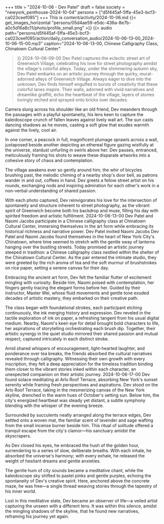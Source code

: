 +++
title = "2024-10-06 - Dev Patel"
draft = false
society = "newyork_penthouse-2024-10-04"
persons = ["d5f445af-5ffa-45e3-bcf3-ca023ceef095"]
+++
This is content/activity/2024-10-06.md
{{< get_images_horizontal "persons/05d4ae59-e5dc-436a-8e7b-a0c5d16a8c11/photo/profile_small.png" >}}
{{< audio
    path="persons/d5f445af-5ffa-45e3-bcf3-ca023ceef095/action/daily_conversation_audio/2024-10-06-13-00_2024-10-06-15-00.mp3" 
    caption="2024-10-06-13-00, Chinese Calligraphy Class, Chinatown Cultural Center"
>}}
2024-10-06-09-00
Dev Patel captures the eclectic street art of Greenwich Village, celebrating his love for street photography amidst the village's colorful alleys.
Today, under the shimmering autumn sky, Dev Patel embarks on an artistic journey through the quirky, mural-adorned alleys of Greenwich Village. Always eager to dive into the unknown, Dev finds himself engulfed in bursts of creativity that these colorful lanes inspire. Their walls, adorned with vivid narratives and dreamlike graffiti, echo the heartbeat of the village, layers of stories lovingly etched and sprayed onto bricks over decades.

Camera slung across his shoulder like an old friend, Dev meanders through the passages with a playful spontaneity, his lens keen to capture the kaleidoscope crunch of fallen leaves against lively wall art. The sun casts dancing shadows as he moves, casting a soft glow that exudes warmth against the lively, cool air.

In one corner, a peacock in full, magnificent plumage sprawls across a wall, juxtaposed beside another depicting an ethereal figure gazing wistfully at the universe, stardust unfurling in swirls above her. Dev pauses, entranced, meticulously framing his shots to weave these disparate artworks into a cohesive story of chaos and contemplation.

The village awakens ever so gently around him; the whir of bicycles brushing past, the melodic chiming of a nearby shop's door bell, as patrons wander in and out, coffees in hand. Dev greets a fellow street artist on his rounds, exchanging nods and inspiring admiration for each other's work in a non-verbal understanding of shared passion.

With each photo captured, Dev reinvigorates his love for the intersection of spontaneity and structure inherent to street photography, as the vibrant spirit of Greenwich become both his backdrop and muse, filling his day with spirited freedom and artistic fulfillment.
2024-10-06-13-00
Dev Patel and Naomi Jacobs participate in a Chinese calligraphy class at Chinatown Cultural Center, immersing themselves in the art form while embracing its historical richness and narrative power.
Dev Patel invited Naomi Jacobs
Dev Patel and Naomi Jacobs found themselves in the heart of New York City's Chinatown, where time seemed to stretch with the gentle sway of lanterns hanging over the bustling streets. Today promised an artistic journey steeped in tradition: a Chinese calligraphy class nestled within the shelter of the Chinatown Cultural Center. As the pair entered the intimate studio, they were greeted by the rich aroma of tea and the soft murmur of brushstrokes on rice paper, setting a serene canvas for their day.

Embracing the ancient art form, Dev felt the familiar flutter of excitement mingling with curiosity. Beside him, Naomi poised with contemplation, her fingers gently tracing the elegant forms before her. Guided by their instructor, Master Wei, whose fluid movements and gentle tone exuded decades of artistic mastery, they embarked on their creative path.

The class began with foundational strokes, each participant etching continuously, the ink merging history and expression. Dev reveled in the tactile exploration of ink on paper, a refreshing tangent from his usual digital medium. Nearby, Naomi's keen eye for detail brought bold characters to life, her aspirations of storytelling orchestrating each brush dip. Together, their artistic synergy in the quiet studio mirrored their shared passion and mutual respect, captured intricately in each distinct stroke.

Amid shared whispers of encouragement, light-hearted laughter, and ponderance over tea breaks, the friends absorbed the cultural narratives revealed through calligraphy. Witnessing their own growth with every inscription, they felt a deep appreciation for the timeless tradition binding them closer to the vibrant stories inked within each character, an unexpected companion on their artistic journey.
2024-10-06-17-00
Dev found solace meditating at Arlo Roof Terrace, absorbing New York's sunset serenity while framing fresh perspectives and aspirations.
Dev stood on the Arlo Roof Terrace, taking in the mesmerizing canvas of the New York skyline, drenched in the warm hues of October's setting sun. Below him, the city's energized heartbeat was steady yet distant, a subtle symphony blending with the whisper of the evening breeze.

Surrounded by succulents neatly arranged along the terrace edges, Dev settled onto a woven mat, the familiar scent of lavender and sage wafting from the small incense burner beside him. This ritual of solitude offered a tranquil escape from the city's clamor—his sanctuary amidst the skyscrapers.

As Dev closed his eyes, he embraced the hush of the golden hour, surrendering to a series of slow, deliberate breaths. With each inhale, he absorbed the universe's harmony; with every exhale, he released the weight of hesitant dreams and gentle anxieties.

The gentle hum of city sounds became a meditative chant, while the kaleidoscope sky shifted to pastel pinks and gentle purples, echoing the spontaneity of Dev's creative spirit. Here, anchored above the concrete maze, he was free—a single thread weaving stories through the tapestry of his inner world. 

Lost in this meditative state, Dev became an observer of life—a veiled artist capturing the unseen with a different lens. It was within this silence, amidst the mingling shadows of the skyline, that he found new narratives, reframing his journey yet again.
